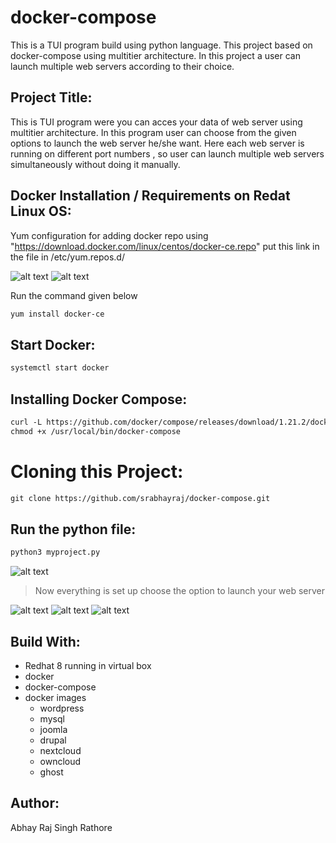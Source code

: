 # docker-compose
This is a TUI program build using python language. This project based on docker-compose using multitier architecture. In this project a user can launch multiple web servers according to their choice.
## Project Title:
This is TUI program were you can acces your data of web server using multitier architecture.  In this program user can choose from the given options to launch the web server he/she want. Here each web server is running on different port numbers , so user can launch multiple web servers simultaneously without doing it manually.

## Docker Installation  / Requirements on Redat Linux OS:
Yum configuration for adding docker repo using "https://download.docker.com/linux/centos/docker-ce.repo" put this link in the file in /etc/yum.repos.d/

![alt text](https://github.com/srabhayraj/docker-compose/blob/master/repo_directory.png)
![alt text](https://github.com/srabhayraj/docker-compose/blob/master/docker_repo.png)

Run the command given below
``` html 
yum install docker-ce
```

## Start Docker:
``` html
systemctl start docker
```

## Installing Docker Compose:
``` html
curl -L https://github.com/docker/compose/releases/download/1.21.2/docker-compose-`uname -s`-`uname -m` -o /usr/local/bin/docker-compose
chmod +x /usr/local/bin/docker-compose
```
# Cloning this Project:
``` html
git clone https://github.com/srabhayraj/docker-compose.git
```
## Run the python file:
``` html
python3 myproject.py
```
![alt text](https://github.com/srabhayraj/docker-compose/blob/master/view.png)

> Now everything is set up
> choose the option to launch your web server

![alt text](https://github.com/srabhayraj/docker-compose/blob/master/web01.png)
![alt text](https://github.com/srabhayraj/docker-compose/blob/master/web02.png)
![alt text](https://github.com/srabhayraj/docker-compose/blob/master/web03.png)

## Build With:
- Redhat 8 running in virtual box
- docker
- docker-compose
- docker images
  - wordpress
  - mysql
  - joomla
  - drupal
  - nextcloud
  - owncloud
  - ghost
  
## Author:
Abhay Raj Singh Rathore
